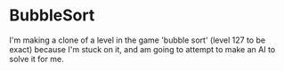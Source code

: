 # BubbleSort
I'm making a clone of a level in the game 'bubble sort' (level 127 to be exact) because I'm stuck on it, and am going to attempt to make an AI to solve it for me.
